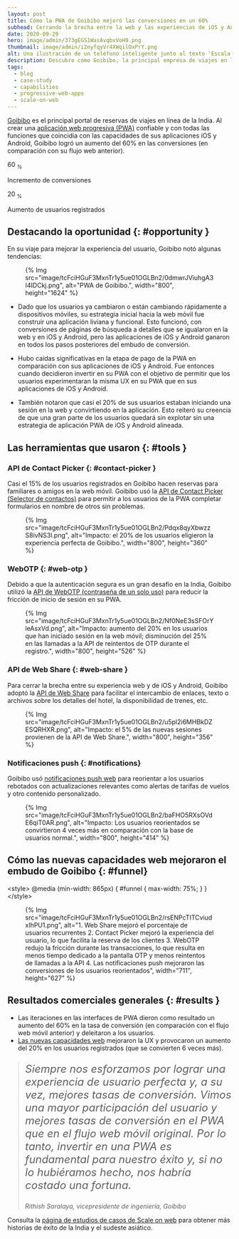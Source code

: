```yaml
---
layout: post
title: Cómo la PWA de Goibibo mejoró las conversiones en un 60%
subhead: Cerrando la brecha entre la web y las experiencias de iOS y Android para deleitar a los usuarios.
date: 2020-09-29
hero: image/admin/373gEGS1WasAvqbvVoH9.png
thumbnail: image/admin/i2nyfqyVr4XWqilOxPrY.png
alt: Una ilustración de un teléfono inteligente junto al texto 'Escala en la web'
description: Descubre cómo Goibibo, la principal empresa de viajes en línea de la India, logró un aumento del 60% en conversiones mediante la creación de experiencias de usuario fiables entre sus aplicaciones PWA y las de iOS y Android.
tags:
  - blog
  - case-study
  - capabilities
  - progressive-web-apps
  - scale-on-web
---
```


[Goibibo](https://goibibo.com) es el principal portal de reservas de viajes en línea de la India. Al crear una [aplicación web progresiva (PWA)](/pwa) confiable y con todas las funciones que coincidía con las capacidades de sus aplicaciones iOS y Android, Goibibo logró un aumento del 60% en las conversiones (en comparación con su flujo web anterior).

<div class="stats">
  <div class="stats__item">
    <p class="stats__figure">60 <sub>%</sub></p>
    <p>Incremento de conversiones</p>
  </div>
  <div class="stats__item">
    <p class="stats__figure">20 <sub>%</sub></p>
    <p>Aumento de usuarios registrados</p>
  </div>
</div>

## Destacando la oportunidad {: #opportunity }

En su viaje para mejorar la experiencia del usuario, Goibibo notó algunas tendencias:

<figure>{% Img src="image/tcFciHGuF3MxnTr1y5ue01OGLBn2/0dmwrJViuhgA3I4IDCkj.png", alt="PWA de Goibibo.", width="800", height="1624" %}</figure>

- Dado que los usuarios ya cambiaron o están cambiando rápidamente a dispositivos móviles, su estrategia inicial hacia la web móvil fue construir una aplicación liviana y funcional. Esto funcionó, con conversiones de páginas de búsqueda a detalles que se igualaron en la web y en iOS y Android, pero las aplicaciones de iOS y Android ganaron en todos los pasos posteriores del embudo de conversión.

- Hubo caídas significativas en la etapa de pago de la PWA en comparación con sus aplicaciones de iOS y Android. Fue entonces cuando decidieron invertir en su PWA con el objetivo de permitir que los usuarios experimentaran la misma UX en su PWA que en sus aplicaciones de iOS y Android.

- También notaron que casi el 20% de sus usuarios estaban iniciando una sesión en la web y convirtiendo en la aplicación. Esto reiteró su creencia de que una gran parte de los usuarios quedará sin explotar sin una estrategia de aplicación PWA de iOS y Android alineada.

## Las herramientas que usaron {: #tools }

### API de Contact Picker {: #contact-picker }

<div class="switcher">
  <p>Casi el 15% de los usuarios registrados en Goibibo hacen reservas para familiares o amigos en la web móvil. Goibibo usó la <a href="/contact-picker/">API de Contact Picker (Selector de contactos)</a> para permitir a los usuarios de la PWA completar formularios en nombre de otros sin problemas.</p>
  <figure>{% Img src="image/tcFciHGuF3MxnTr1y5ue01OGLBn2/Pdqx8qyXbwzzS8ivNS3l.png", alt="Impacto: el 20% de los usuarios eligieron la experiencia perfecta de Goibibo.", width="800", height="360" %}</figure>
</div>

### WebOTP {: #web-otp }

<div class="switcher">
  <p>Debido a que la autenticación segura es un gran desafío en la India, Goibibo utilizó la <a href="/web-otp/">API de WebOTP (contraseña de un solo uso)</a> para reducir la fricción de inicio de sesión en su PWA.</p>
  <figure>{% Img src="image/tcFciHGuF3MxnTr1y5ue01OGLBn2/Nf0NeE3sSFOrYleAsxVd.png", alt="Impacto: aumento del 20% en los usuarios que han iniciado sesión en la web móvil; disminución del 25% en las llamadas a la API de reintentos de OTP durante el registro.", width="800", height="526" %}</figure>
</div>

### API de Web Share {: #web-share }

<div class="switcher">
  <p>Para cerrar la brecha entre su experiencia web y de iOS y Android, Goibibo adoptó la <a href="/web-share/">API de Web Share</a> para facilitar el intercambio de enlaces, texto o archivos sobre los detalles del hotel, la disponibilidad de trenes, etc.</p>
  <figure>{% Img src="image/tcFciHGuF3MxnTr1y5ue01OGLBn2/u5pl2i6MHBkDZESQRHXR.png", alt="Impacto: el 5% de las nuevas sesiones provienen de la API de Web Share.", width="800", height="356" %}</figure>
</div>

### Notificaciones push {: #notifications}

<div class="switcher">
  <p>Goibibo usó <a href="https://developers.google.com/web/fundamentals/push-notifications">notificaciones push web</a> para reorientar a los usuarios rebotados con actualizaciones relevantes como alertas de tarifas de vuelos y otro contenido personalizado.</p>
  <figure>{% Img src="image/tcFciHGuF3MxnTr1y5ue01OGLBn2/baFHO5RXsOVdE6qiT0AR.png", alt="Impacto: Los usuarios reorientados se convirtieron 4 veces más en comparación con la base de usuarios normal.", width="800", height="414" %}</figure>
</div>

## Cómo las nuevas capacidades web mejoraron el embudo de Goibibo {: #funnel}

&lt;style&gt; @media (min-width: 865px) { #funnel { max-width: 75%; } } &lt;/style&gt;

<figure>{% Img src="image/tcFciHGuF3MxnTr1y5ue01OGLBn2/rsENPcTITCviudxIhPU1.png", alt="1. Web Share mejoró el porcentaje de usuarios recurrentes 2. Contact Picker mejoró la experiencia del usuario, lo que facilita la reserva de los clientes 3. WebOTP redujo la fricción durante las transacciones, lo que resulta en menos tiempo dedicado a la pantalla OTP y menos reintentos de llamadas a la API 4. Las notificaciones push mejoraron las conversiones de los usuarios reorientados", width="711", height="627" %}</figure>

## Resultados comerciales generales {: #results }

- Las iteraciones en las interfaces de PWA dieron como resultado un aumento del 60% en la tasa de conversión (en comparación con el flujo web móvil anterior) y deleitaron a los usuarios.
- [Las nuevas capacidades web](/fugu-status/) mejoraron la UX y provocaron un aumento del 20% en los usuarios registrados (que se convierten 6 veces más).

<blockquote>
  <p style="font-style: italic; font-size: 1.5rem;">Siempre nos esforzamos por lograr una experiencia de usuario perfecta y, a su vez, mejores tasas de conversión. Vimos una mayor participación del usuario y mejores tasas de conversión en el PWA que en el flujo web móvil original. Por lo tanto, invertir en una PWA es fundamental para nuestro éxito y, si no lo hubiéramos hecho, nos habría costado una fortuna.</p>
  <cite>Rithish Saralaya, vicepresidente de ingeniería, Goibibo</cite>
</blockquote>

Consulta la [página de estudios de casos de Scale on web](/tags/scale-on-web) para obtener más historias de éxito de la India y el sudeste asiático.
